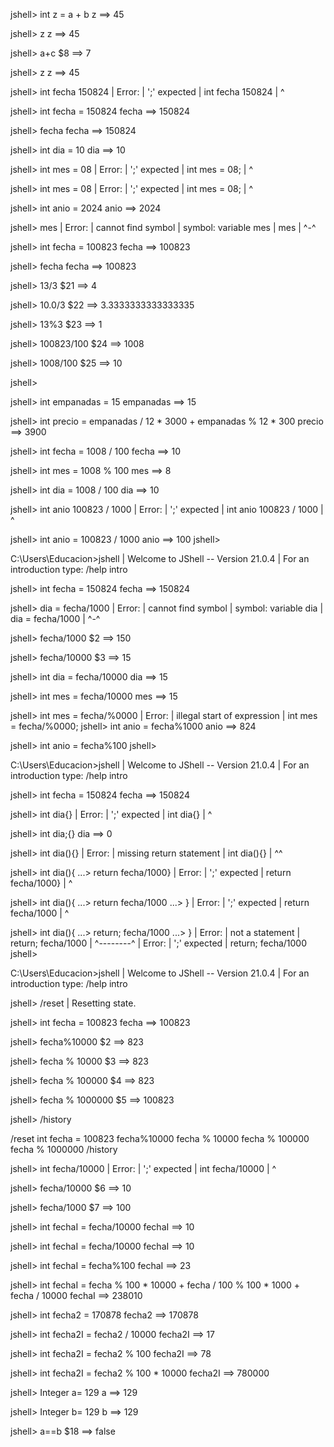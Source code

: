 jshell> int z = a + b
z ==> 45

jshell> z
z ==> 45

jshell> a+c
$8 ==> 7

jshell> z
z ==> 45

jshell> int fecha 150824
|  Error:
|  ';' expected
|  int fecha 150824
|           ^

jshell> int fecha = 150824
fecha ==> 150824

jshell> fecha
fecha ==> 150824

jshell> int dia = 10
dia ==> 10

jshell> int  mes = 08
|  Error:
|  ';' expected
|  int  mes = 08;
|              ^

jshell> int mes = 08
|  Error:
|  ';' expected
|  int mes = 08;
|             ^

jshell> int anio = 2024
anio ==> 2024

jshell> mes
|  Error:
|  cannot find symbol
|    symbol:   variable mes
|  mes
|  ^-^

jshell> int fecha = 100823
fecha ==> 100823

jshell> fecha
fecha ==> 100823

jshell> 13/3
$21 ==> 4

jshell> 10.0/3
$22 ==> 3.3333333333333335

jshell> 13%3
$23 ==> 1

jshell> 100823/100
$24 ==> 1008

jshell> 1008/100
$25 ==> 10

jshell>

jshell> int empanadas = 15
empanadas ==> 15

jshell> int precio = empanadas / 12 * 3000 + empanadas % 12 * 300
precio ==> 3900

jshell> int fecha = 1008 / 100
fecha ==> 10

jshell> int mes = 1008 % 100
mes ==> 8

jshell> int dia = 1008 / 100
dia ==> 10

jshell> int anio 100823 / 1000
|  Error:
|  ';' expected
|  int anio 100823 / 1000
|          ^

jshell> int anio = 100823 / 1000
anio ==> 100
jshell>

C:\Users\Educacion>jshell
|  Welcome to JShell -- Version 21.0.4
|  For an introduction type: /help intro

jshell> int fecha = 150824
fecha ==> 150824

jshell> dia = fecha/1000
|  Error:
|  cannot find symbol
|    symbol:   variable dia
|  dia = fecha/1000
|  ^-^

jshell> fecha/1000
$2 ==> 150

jshell> fecha/10000
$3 ==> 15

jshell> int dia = fecha/10000
dia ==> 15

jshell> int mes = fecha/10000
mes ==> 15

jshell> int mes = fecha/%0000
|  Error:
|  illegal start of expression
|  int mes = fecha/%0000;
jshell> int anio = fecha%1000
anio ==> 824

jshell> int anio = fecha%100
jshell>

C:\Users\Educacion>jshell
|  Welcome to JShell -- Version 21.0.4
|  For an introduction type: /help intro

jshell> int fecha = 150824
fecha ==> 150824

jshell> int dia{}
|  Error:
|  ';' expected
|  int dia{}
|         ^

jshell> int dia;{}
dia ==> 0

jshell> int dia(){}
|  Error:
|  missing return statement
|  int dia(){}
|           ^^

jshell> int dia(){
   ...>     return fecha/1000}
|  Error:
|  ';' expected
|      return fecha/1000}
|                       ^

jshell> int dia(){
   ...>     return fecha/1000
   ...> }
|  Error:
|  ';' expected
|      return fecha/1000
|                       ^

jshell> int dia(){
   ...>     return; fecha/1000
   ...> }
|  Error:
|  not a statement
|      return; fecha/1000
|              ^--------^
|  Error:
|  ';' expected
|      return; fecha/1000
jshell>

C:\Users\Educacion>jshell
|  Welcome to JShell -- Version 21.0.4
|  For an introduction type: /help intro

jshell> /reset
|  Resetting state.

jshell> int fecha = 100823
fecha ==> 100823

jshell> fecha%10000
$2 ==> 823

jshell> fecha % 10000
$3 ==> 823

jshell> fecha % 100000
$4 ==> 823

jshell> fecha % 1000000
$5 ==> 100823

jshell> /history

/reset
int fecha = 100823
fecha%10000
fecha % 10000
fecha % 100000
fecha % 1000000
/history

jshell> int fecha/10000
|  Error:
|  ';' expected
|  int fecha/10000
|           ^

jshell> fecha/10000
$6 ==> 10

jshell> fecha/1000
$7 ==> 100

jshell> int fechaI = fecha/10000
fechaI ==> 10

jshell> int fechaI = fecha/10000
fechaI ==> 10

jshell> int fechaI = fecha%100
fechaI ==> 23

jshell> int fechaI = fecha % 100 * 10000 + fecha / 100 % 100 * 1000 + fecha / 10000
fechaI ==> 238010

jshell> int fecha2 = 170878
fecha2 ==> 170878

jshell> int fecha2I = fecha2 / 10000
fecha2I ==> 17

jshell> int fecha2I = fecha2 % 100
fecha2I ==> 78

jshell> int fecha2I = fecha2 % 100 * 10000
fecha2I ==> 780000

jshell> Integer a= 129
a ==> 129

jshell> Integer b= 129
b ==> 129

jshell> a==b
$18 ==> false

